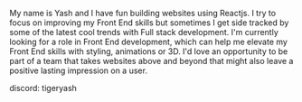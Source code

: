 My name is Yash and I have fun building websites using Reactjs. I try to focus on improving my Front End skills but sometimes I get side tracked by 
some of the latest cool trends with Full stack development. I'm currently looking for a role in Front End development, which can help me elevate my 
Front End skills with styling, animations or 3D. I'd love an opportunity to be part of a team that takes websites above and beyond that might also
leave a positive lasting impression on a user.

discord: tigeryash


<!---
tigeryash/tigeryash is a ✨ special ✨ repository because its `README.md` (this file) appears on your GitHub profile.
You can click the Preview link to take a look at your changes.
--->
